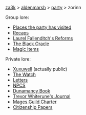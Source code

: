[za3k](/) > [aldenmarsh](/aldenmarsh/) > [party](players1) > zorinn

Group lore:

- [Places the party has visited](visited)
- [Recaps](recap)
- [Laurel Fallenditch's Reforms](laurel_fallenditch)
- [The Black Oracle](black_oracle)
- [Magic Items](magic_items)

Private lore:

- [Xuxuwell](../xuxuwell) (actually public)
- [The Watch](watch)
- [Letters](zorinn_letters)
- [NPCS](zorinn_npcs)
- [Dunamancy Book](dunamancy)
- [Trevor Whiterune's Journal](trevor_whiterune_journal)
- [Mages Guild Charter](mages_guild)
- [Citizenship Papers](zorinn_citizenship)
